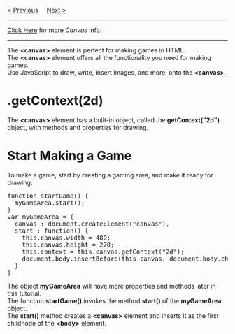 <a href="/HTML/Graphics/Main.md">&lt; Previous</a>
&nbsp;&nbsp;&nbsp;
<a href="/HTML/Graphics/Components.md">Next &gt;</a>
<hr>
<a href="/HTML/Graphics/Canvas/">Click Here</a> for more <i>Canvas</i> info.
<hr>
The <b>&lt;canvas&gt;</b> element is perfect for making games in HTML.
<br>
The <b>&lt;canvas&gt;</b> element offers all the functionality you need for making games.
<br>
Use JavaScript to draw, write, insert images, and more, onto the <b>&lt;canvas&gt;</b>.
<h1>.getContext(2d)</h1>
The <b>&lt;canvas&gt;</b> element has a built-in object, called the <b>getContext("2d")</b> object, with methods and properties for drawing.
<h1>Start Making a Game</h1>
To make a game, start by creating a gaming area, and make it ready for drawing:
<pre>
function startGame() {
  myGameArea.start();
}
var myGameArea = {
  canvas : document.createElement("canvas"),
  start : function() {
    this.canvas.width = 480;
    this.canvas.height = 270;
    this.context = this.canvas.getContext("2d");
    document.body.insertBefore(this.canvas, document.body.childNodes[0]);
  }
}
</pre>
The object <b>myGameArea</b> will have more properties and methods later in this tutorial.
<br>
The function <b>startGame()</b> invokes the method <b>start()</b> of the <b>myGameArea</b> object.
<br>
The <b>start()</b> method creates a <b>&lt;canvas&gt;</b> element and inserts it as the first childnode of the <b>&lt;body&gt;</b> element.
